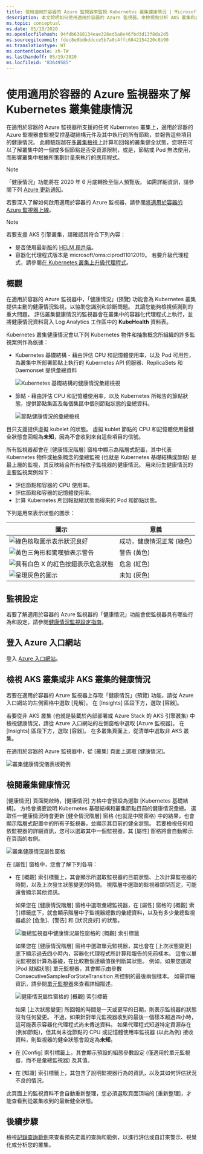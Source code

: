 ```yaml
---
title: 使用適用於容器的 Azure 監視器來監視 Kubernetes 叢集健康情況 | Microsoft Docs
description: 本文說明如何使用適用於容器的 Azure 監視器，來檢視和分析 AKS 叢集和非 AKS 叢集的健康情況。
ms.topic: conceptual
ms.date: 05/18/2020
ms.openlocfilehash: 94fdb6388134eae326ed5a8e46fbd3d13f8da2d5
ms.sourcegitcommit: fdec8e8bdbddcce5b7a0c4ffc6842154220c8b90
ms.translationtype: HT
ms.contentlocale: zh-TW
ms.lasthandoff: 05/19/2020
ms.locfileid: "83649585"
---
```

# <a name="understand-kubernetes-cluster-health-with-azure-monitor-for-containers"></a>使用適用於容器的 Azure 監視器來了解 Kubernetes 叢集健康情況

在適用於容器的 Azure 監視器所支援的任何 Kubernetes 叢集上，適用於容器的 Azure 監視器會監視受控基礎結構元件及其中執行的所有節點，並報告這些項目的健康情況。 此體驗超越在[多叢集檢視](container-insights-analyze.md#multi-cluster-view-from-azure-monitor)上計算和回報的叢集健全狀態，您現在可以了解叢集中的一個或多個節點是否受資源限制，或是，節點或 Pod 無法使用，而影響叢集中根據所策劃計量來執行的應用程式。

>[!NOTE]
>「健康情況」功能將在 2020 年 6 月底轉換至個人預覽版。 如需詳細資訊，請參閱下列 [Azure 更新通知](https://azure.microsoft.com/updates/ci-health-limited-preview/)。
>

若要深入了解如何啟用適用於容器的 Azure 監視器，請參閱[將適用於容器的 Azure 監視器上線](container-insights-onboard.md)。

>[!NOTE]
>若要支援 AKS 引擎叢集，請確認其符合下列內容：
>- 是否使用最新版的 [HELM 用戶端](https://helm.sh/docs/using_helm/)。
>- 容器化代理程式版本是 microsoft/oms:ciprod11012019。 若要升級代理程式，請參閱[在 Kubernetes 叢集上升級代理程式](container-insights-manage-agent.md#how-to-upgrade-the-azure-monitor-for-containers-agent)。
>

## <a name="overview"></a>概觀

在適用於容器的 Azure 監視器中，「健康情況」(預覽) 功能會為 Kubernetes 叢集提供主動的健康情況監視，以協助您識別和診斷問題。 其讓您能夠檢視偵測到的重大問題。 評估叢集健康情況的監視器會在叢集中的容器化代理程式上執行，並將健康情況資料寫入 Log Analytics 工作區中的 **KubeHealth** 資料表。 

Kubernetes 叢集健康情況會以下列 Kubernetes 物件和抽象概念所組織的許多監視案例作為依據：

- Kubernetes 基礎結構 - 藉由評估 CPU 和記憶體使用率，以及 Pod 可用性，為叢集中所部署節點上執行的 Kubernetes API 伺服器、ReplicaSets 和 Daemonset 提供彙總資料

    ![Kubernetes 基礎結構的健康情況彙總檢視](./media/container-insights-health/health-view-kube-infra-01.png)

- 節點 - 藉由評估 CPU 和記憶體使用率，以及 Kubernetes 所報告的節點狀態，提供節點集區及每個集區中個別節點狀態的彙總資料。

    ![節點健康情況的彙總檢視](./media/container-insights-health/health-view-nodes-01.png)

目只支援提供虛擬 kubelet 的狀態。 虛擬 kublet 節點的 CPU 和記憶體使用量健全狀態會回報為**未知**，因為不會收到來自這些項目的信號。

所有監視器都會在 [健康情況階層] 窗格中顯示為階層式配置，其中代表 Kubernetes 物件或抽象概念的彙總監視 (也就是 Kubernetes 基礎結構或節點) 是最上層的監視，其反映結合所有相依子監視器的健康情況。 用來衍生健康情況的主要監視案例如下：

* 評估節點和容器的 CPU 使用率。
* 評估節點和容器的記憶體使用率。
* 計算 Kubernetes 所回報就緒狀態而得來的 Pod 和節點狀態。

下列是用來表示狀態的圖示：

|圖示|意義|  
|--------|-----------|  
|![綠色核取圖示表示狀況良好](./media/container-insights-health/healthyicon.png)|成功，健康情況正常 (綠色)|  
|![黃色三角形和驚嘆號表示警告](./media/container-insights-health/warningicon.png)|警告 (黃色)|  
|![具有白色 X 的紅色按鈕表示危急狀態](./media/container-insights-health/criticalicon.png)|危急 (紅色)|  
|![呈現灰色的圖示](./media/container-insights-health/grayicon.png)|未知 (灰色)|  

## <a name="monitor-configuration"></a>監視設定

若要了解適用於容器的 Azure 監視器的「健康情況」功能會使監視器具有哪些行為和設定，請參閱[健康情況監視設定指南](container-insights-health-monitors-config.md)。

## <a name="sign-in-to-the-azure-portal"></a>登入 Azure 入口網站

登入 [Azure 入口網站](https://portal.azure.com)。 

## <a name="view-health-of-an-aks-or-non-aks-cluster"></a>檢視 AKS 叢集或非 AKS 叢集的健康情況

若要在適用於容器的 Azure 監視器上存取「健康情況」(預覽) 功能，請從 Azure 入口網站的左側窗格中選取 [見解]。 在 [Insights] 區段下方，選取 [容器]。 

若要從非 AKS 叢集 (也就是裝載於內部部署或 Azure Stack 的 AKS 引擎叢集) 中檢視健康情況，請從 Azure 入口網站的左側窗格中選取 [Azure 監視器]。 在 [Insights] 區段下方，選取 [容器]。  在多叢集頁面上，從清單中選取非 AKS 叢集。

在適用於容器的 Azure 監視器中，從 [叢集] 頁面上選取 [健康情況]。

![叢集健康情況儀表板範例](./media/container-insights-health/container-insights-health-page.png)

## <a name="review-cluster-health"></a>檢閱叢集健康情況

[健康情況] 頁面開啟時，[健康情況] 方格中會預設為選取 [Kubernetes 基礎結構]。  方格會摘要說明 Kubernetes 基礎結構和叢集節點目前的健康情況彙總。 選取任一健康情況時會更新 [健全情況階層] 窗格 (也就是中間窗格) 中的結果，也會顯示階層式配置中的所有子監視器，並顯示其目前的健全狀態。 若要檢視任何相依監視器的詳細資訊，您可以選取其中一個監視器，其 [屬性] 窗格將會自動顯示在頁面的右側。 

![叢集健康情況屬性窗格](./media/container-insights-health/health-view-property-pane.png)

在 [屬性] 窗格中，您會了解下列各項：

- 在 [概觀] 索引標籤上，其會顯示所選取監視器的目前狀態、上次計算監視器的時間，以及上次發生狀態變更的時間。 視階層中選取的監視器類型而定，可能還會顯示其他資訊。

    如果您在 [健康情況階層] 窗格中選取彙總監視器，在 [屬性] 窗格的 [概觀] 索引標籤底下，就會顯示階層中子監視器總數的彙總資料，以及有多少彙總監視器處於 [危急]、[警告] 和 [狀況良好] 的狀態。 

    ![彙總監視器中健康情況屬性窗格的 [概觀] 索引標籤](./media/container-insights-health/health-overview-aggregate-monitor.png)

    如果您在 [健康情況階層] 窗格中選取單元監視器，其也會在 [上次狀態變更] 底下顯示過去四小時內，容器化代理程式所計算和報告的先前樣本。 這會以單元監視器計算為基礎，在比較數個連續值後判斷其狀態。 例如，如果您選取 [Pod 就緒狀態] 單元監視器，其會顯示由參數 ConsecutiveSamplesForStateTransition 所控制的最後兩個樣本。 如需詳細資訊，請參閱[單元監視器](container-insights-health-monitors-config.md#unit-monitors)來查看詳細描述。
    
    ![健康情況屬性窗格的 [概觀] 索引標籤](./media/container-insights-health/health-overview-unit-monitor.png)

    如果 [上次狀態變更] 所回報的時間是一天或更早的日期，則表示監視器的狀態沒有任何變更。 不過，如果針對單元監視器收到的最後一個樣本超過四小時，這可能表示容器化代理程式尚未傳送資料。 如果代理程式知道特定資源存在 (例如節點)，但其尚未從節點的 CPU 或記憶體使用率監視器 (以此為例) 接收資料，則監視器的健全狀態會設定為**未知**。  

- 在 [Config] 索引標籤上，其會顯示預設的組態參數設定 (僅適用於單元監視器，而不是彙總監視器) 及其值。
- 在 [知識] 索引標籤上，其包含了說明監視器行為的資訊，以及其如何評估狀況不良的情況。

此頁面上的監視資料不會自動重新整理，您必須選取頁面頂端的 [重新整理]，才能查看到從叢集收到的最新健全狀態。

## <a name="next-steps"></a>後續步驟

檢視[記錄查詢範例](container-insights-log-search.md#search-logs-to-analyze-data)來查看預先定義的查詢和範例，以進行評估或自訂來警示、視覺化或分析您的叢集。
